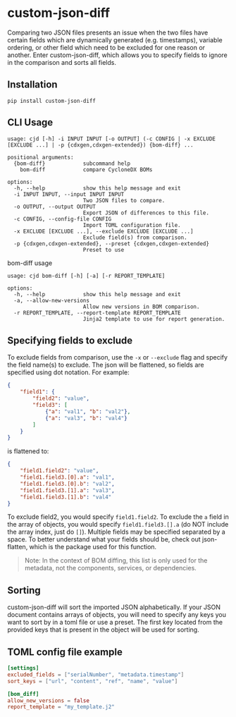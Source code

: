 # custom-json-diff

Comparing two JSON files presents an issue when the two files have certain fields which are 
dynamically generated (e.g. timestamps), variable ordering, or other field which need to be 
excluded for one reason or another. Enter custom-json-diff, which allows you to specify fields to 
ignore in the comparison and sorts all fields.



## Installation
`pip install custom-json-diff`

## CLI Usage

```
usage: cjd [-h] -i INPUT INPUT [-o OUTPUT] (-c CONFIG | -x EXCLUDE [EXCLUDE ...] | -p {cdxgen,cdxgen-extended}) {bom-diff} ...

positional arguments:
  {bom-diff}            subcommand help
    bom-diff            compare CycloneDX BOMs

options:
  -h, --help            show this help message and exit
  -i INPUT INPUT, --input INPUT INPUT
                        Two JSON files to compare.
  -o OUTPUT, --output OUTPUT
                        Export JSON of differences to this file.
  -c CONFIG, --config-file CONFIG
                        Import TOML configuration file.
  -x EXCLUDE [EXCLUDE ...], --exclude EXCLUDE [EXCLUDE ...]
                        Exclude field(s) from comparison.
  -p {cdxgen,cdxgen-extended}, --preset {cdxgen,cdxgen-extended}
                        Preset to use
```

bom-diff usage
```
usage: cjd bom-diff [-h] [-a] [-r REPORT_TEMPLATE]

options:
  -h, --help            show this help message and exit
  -a, --allow-new-versions
                        Allow new versions in BOM comparison.
  -r REPORT_TEMPLATE, --report-template REPORT_TEMPLATE
                        Jinja2 template to use for report generation.
```

## Specifying fields to exclude

To exclude fields from comparison, use the `-x` or `--exclude` flag and specify the field name(s) 
to exclude. The json will be flattened, so fields are specified using dot notation. For example:

```json
{
    "field1": {
        "field2": "value", 
        "field3": [
            {"a": "val1", "b": "val2"}, 
            {"a": "val3", "b": "val4"}
        ]
    }
}
```

is flattened to:
```json
{
    "field1.field2": "value",
    "field1.field3.[0].a": "val1",
    "field1.field3.[0].b": "val2",
    "field1.field3.[1].a": "val3",
    "field1.field3.[1].b": "val4"
}
```

To exclude field2, you would specify `field1.field2`. To exclude the `a` field in the array of 
objects, you would specify `field1.field3.[].a` (do NOT include the array index, just do `[]`). 
Multiple fields may be specified separated by a space. To better understand what your fields should
be, check out json-flatten, which is the package used for this function.

>Note: In the context of BOM diffing, this list is only used for the metadata, not the components, 
> services, or dependencies.

## Sorting

custom-json-diff will sort the imported JSON alphabetically. If your JSON document contains arrays 
of objects, you will need to specify any keys you want to sort by in a toml file or use a preset.
The first key located from the provided keys that is present in the object will be used for sorting.

## TOML config file example

```toml
[settings]
excluded_fields = ["serialNumber", "metadata.timestamp"]
sort_keys = ["url", "content", "ref", "name", "value"]

[bom_diff]
allow_new_versions = false
report_template = "my_template.j2"
```